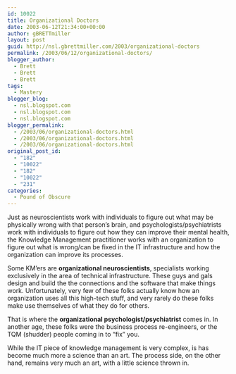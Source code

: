```yaml
---
id: 10022
title: Organizational Doctors
date: 2003-06-12T21:34:00+00:00
author: gBRETTmiller
layout: post
guid: http://nsl.gbrettmiller.com/2003/organizational-doctors
permalink: /2003/06/12/organizational-doctors/
blogger_author:
  - Brett
  - Brett
  - Brett
tags:
  - Mastery
blogger_blog:
  - nsl.blogspot.com
  - nsl.blogspot.com
  - nsl.blogspot.com
blogger_permalink:
  - /2003/06/organizational-doctors.html
  - /2003/06/organizational-doctors.html
  - /2003/06/organizational-doctors.html
original_post_id:
  - "182"
  - "10022"
  - "182"
  - "10022"
  - "231"
categories:
  - Pound of Obscure
---
```

Just as neuroscientists work with individuals to figure out what may be physically wrong with that person&#8217;s brain, and psychologists/psychiatrists work with individuals to figure out how they can improve their mental health, the Knowledge Management practitioner works with an organization to figure out what is wrong/can be fixed in the IT infrastructure and how the organization can improve its processes.

Some KM&#8217;ers are **organizational neuroscientists**, specialists working exclusively in the area of technical infrastructure. These guys and gals design and build the the connections and the software that make things work. Unfortunately, very few of these folks actually know how an organization uses all this high-tech stuff, and very rarely do these folks make use themselves of what they do for others.

That is where the **organizational psychologist/psychiatrist** comes in. In another age, these folks were the business process re-engineers, or the TQM (shudder) people coming in to &#8220;fix&#8221; you. 

While the IT piece of knowledge management is very complex, is has become much more a science than an art. The process side, on the other hand, remains very much an art, with a little science thrown in.